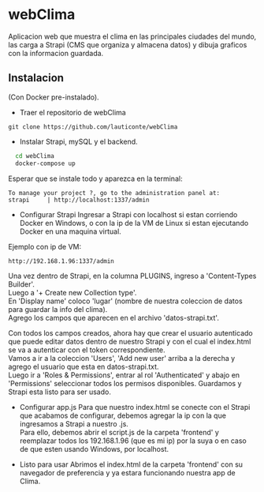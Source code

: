 
# webClima

Aplicacion web que muestra el clima en las principales ciudades del mundo, las carga a Strapi (CMS que organiza y almacena datos) y dibuja graficos con la informacion guardada.


## Instalacion 

(Con Docker pre-instalado).

- Traer el repositorio de webClima
```
git clone https://github.com/lauticonte/webClima

```
- Instalar Strapi, mySQL y el backend.
```bash 
  cd webClima
  docker-compose up
```
Esperar que se instale todo y aparezca en la terminal:
```
To manage your project ?, go to the administration panel at:
strapi     | http://localhost:1337/admin
```
- Configurar Strapi
Ingresar a Strapi con localhost si estan corriendo Docker en Windows, o con la ip de la VM de Linux si estan ejecutando Docker en una maquina virtual.

Ejemplo con ip de VM:
```
http://192.168.1.96:1337/admin
```
Una vez dentro de Strapi, en la columna PLUGINS, ingreso a 'Content-Types Builder'.  
Luego a '+ Create new Collection type'.  
En 'Display name' coloco 'lugar' (nombre de nuestra coleccion de datos para guardar la info del clima).  
Agrego los campos que aparecen en el archivo 'datos-strapi.txt'.

Con todos los campos creados, ahora hay que crear el usuario autenticado que puede editar datos dentro de nuestro Strapi y con el cual el index.html se va a autenticar con el token correspondiente.  
Vamos a ir a la coleccion 'Users', 'Add new user' arriba a la derecha y agrego el usuario que esta en datos-strapi.txt.  
Luego ir a 'Roles & Permissions', entrar al rol 'Authenticated' y abajo en 'Permissions' seleccionar todos los permisos disponibles. Guardamos y Strapi esta listo para ser usado.

- Configurar app.js
Para que nuestro index.html se conecte con el Strapi que acabamos de configurar, debemos agregar la ip con la que ingresamos a Strapi a nuestro .js.  
Para ello, debemos abrir el script.js de la carpeta 'frontend' y reemplazar todos los 192.168.1.96 (que es mi ip) por la suya o en caso de que esten usando Windows, por localhost.

- Listo para usar 
Abrimos el index.html de la carpeta 'frontend' con su navegador de preferencia y ya estara funcionando nuestra app de Clima.

 